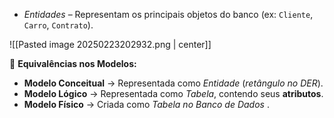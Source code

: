 - *Entidades* – Representam os principais objetos do banco (ex: `Cliente`, `Carro`, `Contrato`). 

![[Pasted image 20250223202932.png | center]]

🔻 **Equivalências nos Modelos:**
- **Modelo Conceitual** → Representada como *Entidade* (_retângulo no DER_).
- **Modelo Lógico** → Representada como *Tabela*, contendo seus **atributos**.
- **Modelo Físico** → Criada como *Tabela no Banco de Dados* .